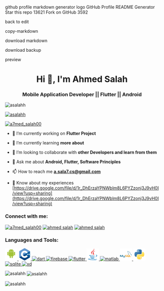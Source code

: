 github profile markdown generator logo
GitHub Profile README Generator
Star this repo
13621
Fork on GitHub
3592

back to edit

copy-markdown

download markdown

download backup

preview
<h1 align="center">Hi 👋, I'm Ahmed Salah</h1>
<h3 align="center">Mobile Application Developer || Flutter || Android</h3>

<p align="left"> <img src="https://komarev.com/ghpvc/?username=asalahh&label=Profile%20views&color=0e75b6&style=flat" alt="asalahh" /> </p>

<p align="left"> <a href="https://github.com/ryo-ma/github-profile-trophy"><img src="https://github-profile-trophy.vercel.app/?username=asalahh" alt="asalahh" /></a> </p>

<p align="left"> <a href="https://twitter.com/a7med_salah00" target="blank"><img src="https://img.shields.io/twitter/follow/a7med_salah00?logo=twitter&style=for-the-badge" alt="a7med_salah00" /></a> </p>

- 🔭 I’m currently working on **Flutter Project**

- 🌱 I’m currently learning **more about**

- 👯 I’m looking to collaborate with **other Developers and learn from them**

- 💬 Ask me about **Android, Flutter, Software Principles**

- 📫 How to reach me **a.sala7.cs@gmail.com**

- 📄 Know about my experiences [https://drive.google.com/file/d/1r_DhErzaYPNWblm8L6PYZzonj3J9vH0I/view?usp=sharing](https://drive.google.com/file/d/1r_DhErzaYPNWblm8L6PYZzonj3J9vH0I/view?usp=sharing)

<h3 align="left">Connect with me:</h3>
<p align="left">
<a href="https://twitter.com/a7med_salah00" target="blank"><img align="center" src="https://raw.githubusercontent.com/rahuldkjain/github-profile-readme-generator/master/src/images/icons/Social/twitter.svg" alt="a7med_salah00" height="30" width="40" /></a>
<a href="https://linkedin.com/in/ahmed salah" target="blank"><img align="center" src="https://raw.githubusercontent.com/rahuldkjain/github-profile-readme-generator/master/src/images/icons/Social/linked-in-alt.svg" alt="ahmed salah" height="30" width="40" /></a>
<a href="https://fb.com/ahmed salah" target="blank"><img align="center" src="https://raw.githubusercontent.com/rahuldkjain/github-profile-readme-generator/master/src/images/icons/Social/facebook.svg" alt="ahmed salah" height="30" width="40" /></a>
</p>

<h3 align="left">Languages and Tools:</h3>
<p align="left"> <a href="https://developer.android.com" target="_blank" rel="noreferrer"> <img src="https://raw.githubusercontent.com/devicons/devicon/master/icons/android/android-original-wordmark.svg" alt="android" width="40" height="40"/> </a> <a href="https://www.w3schools.com/cpp/" target="_blank" rel="noreferrer"> <img src="https://raw.githubusercontent.com/devicons/devicon/master/icons/cplusplus/cplusplus-original.svg" alt="cplusplus" width="40" height="40"/> </a> <a href="https://dart.dev" target="_blank" rel="noreferrer"> <img src="https://www.vectorlogo.zone/logos/dartlang/dartlang-icon.svg" alt="dart" width="40" height="40"/> </a> <a href="https://firebase.google.com/" target="_blank" rel="noreferrer"> <img src="https://www.vectorlogo.zone/logos/firebase/firebase-icon.svg" alt="firebase" width="40" height="40"/> </a> <a href="https://flutter.dev" target="_blank" rel="noreferrer"> <img src="https://www.vectorlogo.zone/logos/flutterio/flutterio-icon.svg" alt="flutter" width="40" height="40"/> </a> <a href="https://www.java.com" target="_blank" rel="noreferrer"> <img src="https://raw.githubusercontent.com/devicons/devicon/master/icons/java/java-original.svg" alt="java" width="40" height="40"/> </a> <a href="https://www.mathworks.com/" target="_blank" rel="noreferrer"> <img src="https://upload.wikimedia.org/wikipedia/commons/2/21/Matlab_Logo.png" alt="matlab" width="40" height="40"/> </a> <a href="https://www.mysql.com/" target="_blank" rel="noreferrer"> <img src="https://raw.githubusercontent.com/devicons/devicon/master/icons/mysql/mysql-original-wordmark.svg" alt="mysql" width="40" height="40"/> </a> <a href="https://www.python.org" target="_blank" rel="noreferrer"> <img src="https://raw.githubusercontent.com/devicons/devicon/master/icons/python/python-original.svg" alt="python" width="40" height="40"/> </a> <a href="https://www.sqlite.org/" target="_blank" rel="noreferrer"> <img src="https://www.vectorlogo.zone/logos/sqlite/sqlite-icon.svg" alt="sqlite" width="40" height="40"/> </a> <a href="https://www.adobe.com/products/xd.html" target="_blank" rel="noreferrer"> <img src="https://cdn.worldvectorlogo.com/logos/adobe-xd.svg" alt="xd" width="40" height="40"/> </a> </p>

<p><img align="left" src="https://github-readme-stats.vercel.app/api/top-langs?username=asalahh&show_icons=true&locale=en&layout=compact" alt="asalahh" /></p>

<p>&nbsp;<img align="center" src="https://github-readme-stats.vercel.app/api?username=asalahh&show_icons=true&locale=en" alt="asalahh" /></p>

<p><img align="center" src="https://github-readme-streak-stats.herokuapp.com/?user=asalahh&" alt="asalahh" /></p>


